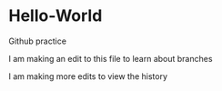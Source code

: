# Hello-World
Github practice

I am making an edit to this file to learn about branches

I am making more edits to view the history
